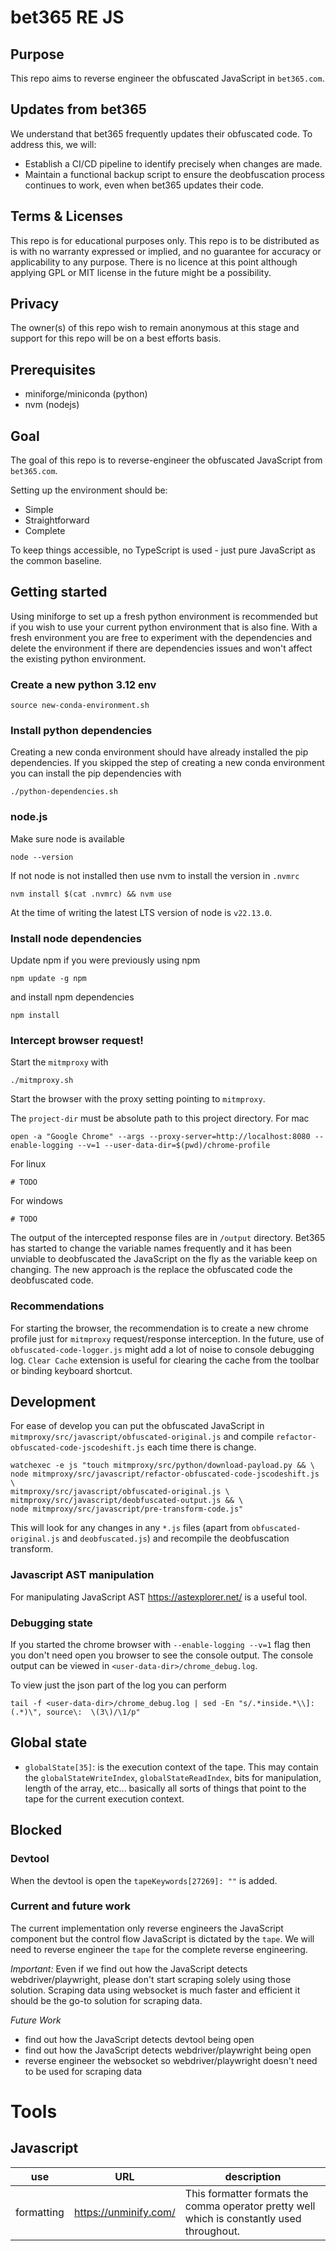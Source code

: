 # bet365 RE JS

## Purpose

This repo aims to reverse engineer the obfuscated JavaScript in `bet365.com`.

## Updates from bet365

We understand that bet365 frequently updates their obfuscated code.
To address this, we will:

* Establish a CI/CD pipeline to identify precisely when changes are made.
* Maintain a functional backup script to ensure the deobfuscation process continues to work, even when bet365 updates their code.

## Terms & Licenses

This repo is for educational purposes only.
This repo is to be distributed as is with no warranty expressed or implied, and no guarantee for accuracy or applicability to any purpose.
There is no licence at this point although applying GPL or MIT license in the future might be a possibility.

## Privacy

The owner(s) of this repo wish to remain anonymous at this stage and support for this repo will be on a best efforts basis.

## Prerequisites

* miniforge/miniconda (python)
* nvm (nodejs)

## Goal

The goal of this repo is to reverse-engineer the obfuscated JavaScript from `bet365.com`.

Setting up the environment should be:

* Simple
* Straightforward
* Complete

To keep things accessible, no TypeScript is used - just pure JavaScript as the common baseline.

## Getting started

Using miniforge to set up a fresh python environment is recommended but if you wish to use your current python environment that is also fine.
With a fresh environment you are free to experiment with the dependencies and delete the environment if there are dependencies issues and won't affect the existing python environment.

### Create a new python 3.12 env

```
source new-conda-environment.sh
```

### Install python dependencies

Creating a new conda environment should have already installed the pip dependencies.
If you skipped the step of creating a new conda environment you can install the pip dependencies with

```
./python-dependencies.sh
```

### node.js

Make sure node is available 

```
node --version
```

If not node is not installed then use nvm to install the version in `.nvmrc`

```
nvm install $(cat .nvmrc) && nvm use
```

At the time of writing the latest LTS version of node is `v22.13.0`.

### Install node dependencies

Update npm if you were previously using npm

```
npm update -g npm
```

and install npm dependencies

```
npm install
```

### Intercept browser request!

Start the `mitmproxy` with

```
./mitmproxy.sh
```

Start the browser with the proxy setting pointing to `mitmproxy`.

The `project-dir` must be absolute path to this project directory.
For mac

```
open -a "Google Chrome" --args --proxy-server=http://localhost:8080 --enable-logging --v=1 --user-data-dir=$(pwd)/chrome-profile
```

For linux

```
# TODO
```

For windows

```
# TODO
```

The output of the intercepted response files are in `/output` directory.
Bet365 has started to change the variable names frequently and it has been unviable to deobfuscated the JavaScript on the fly as the variable keep on changing.
The new approach is the replace the obfuscated code the deobfuscated code.

### Recommendations

For starting the browser, the recommendation is to create a new chrome profile just for `mitmproxy` request/response interception.
In the future, use of `obfuscated-code-logger.js` might add a lot of noise to console debugging log.
`Clear Cache` extension is useful for clearing the cache from the toolbar or binding keyboard shortcut.

## Development

For ease of develop you can put the obfuscated JavaScript in `mitmproxy/src/javascript/obfuscated-original.js` and compile `refactor-obfuscated-code-jscodeshift.js` each time there is change.

```
watchexec -e js "touch mitmproxy/src/python/download-payload.py && \
node mitmproxy/src/javascript/refactor-obfuscated-code-jscodeshift.js \
mitmproxy/src/javascript/obfuscated-original.js \
mitmproxy/src/javascript/deobfuscated-output.js && \
node mitmproxy/src/javascript/pre-transform-code.js"
```

This will look for any changes in any `*.js` files (apart from `obfuscated-original.js` and `deobfuscated.js`) and recompile the deobfuscation transform.

### Javascript AST manipulation

For manipulating JavaScript AST https://astexplorer.net/ is a useful tool.

### Debugging state

If you started the chrome browser with `--enable-logging --v=1` flag then you don't need open you browser to see the console output.
The console output can be viewed in `<user-data-dir>/chrome_debug.log`.

To view just the json part of the log you can perform

```
tail -f <user-data-dir>/chrome_debug.log | sed -En "s/.*inside.*\\]: (.*)\", source\:  \(3\)/\1/p"
```

## Global state

* `globalState[35]`: is the execution context of the tape. This may contain the `globalStateWriteIndex`, `globalStateReadIndex`, bits for manipulation, length of the array, etc... basically
all sorts of things that point to the tape for the current execution context.

## Blocked

### Devtool

When the devtool is open the `tapeKeywords[27269]: ""` is added. 

### Current and future work

The current implementation only reverse engineers the JavaScript component but the control flow JavaScript is dictated by the `tape`.
We will need to reverse engineer the `tape` for the complete reverse engineering.

*Important:* Even if we find out how the JavaScript detects webdriver/playwright, please don't start scraping solely using those solution.
Scraping data using websocket is much faster and efficient it should be the go-to solution for scraping data.

*Future Work*

* find out how the JavaScript detects devtool being open
* find out how the JavaScript detects webdriver/playwright being open
* reverse engineer the websocket so webdriver/playwright doesn't need to be used for scraping data

# Tools

## Javascript

| use        | URL                   | description                                                                                |
|------------|-----------------------|--------------------------------------------------------------------------------------------|
| formatting | https://unminify.com/ | This formatter formats the comma operator pretty well which is constantly used throughout. |
